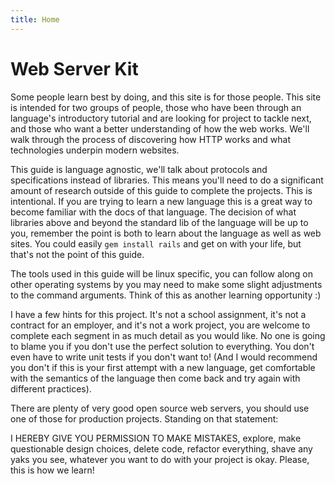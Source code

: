 ```yaml
---
title: Home
---
```


# Web Server Kit

Some people learn best by doing, and this site is for those
people. This site is intended for two groups of people, those who have
been through an language's introductory tutorial and are looking for
project to tackle next, and those who want a better understanding of
how the web works. We'll walk through the process of discovering how
HTTP works and what technologies underpin modern websites.

This guide is language agnostic, we'll talk about protocols and
specifications instead of libraries. This means you'll need to do a
significant amount of research outside of this guide to complete the
projects. This is intentional. If you are trying to learn a new
language this is a great way to become familiar with the docs of that
language. The decision of what libraries above and beyond the standard
lib of the language will be up to you, remember the point is both to
learn about the language as well as web sites. You could easily `gem
install rails` and get on with your life, but that's not the point of
this guide.

The tools used in this guide will be linux specific, you can follow
along on other operating systems by you may need to make some slight
adjustments to the command arguments. Think of this as another
learning opportunity :)

I have a few hints for this project. It's not a school assignment,
it's not a contract for an employer, and it's not a work project, you
are welcome to complete each segment in as much detail as you would
like. No one is going to blame you if you don't use the perfect
solution to everything. You don't even have to write unit tests if you
don't want to! (And I would recommend you don't if this is your first
attempt with a new language, get comfortable with the semantics of the
language then come back and try again with different practices).

There are plenty of very good open source web servers, you should use
one of those for production projects. Standing on that statement:

I HEREBY GIVE YOU PERMISSION TO MAKE MISTAKES, explore, make questionable design
choices, delete code, refactor everything, shave any yaks you see,
whatever you want to do with your project is okay. Please, this is how we learn!
